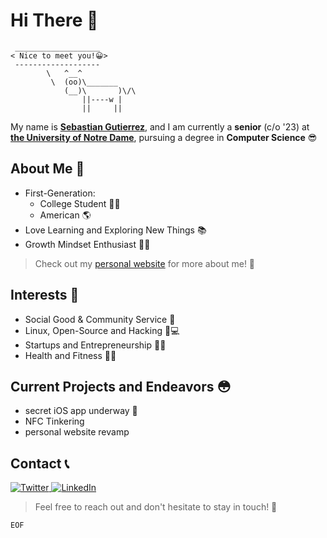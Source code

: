 # Hi There 👋
```
 ___________________
< Nice to meet you!😀>
 -------------------
        \   ^__^
         \  (oo)\_______
            (__)\       )\/\
                ||----w |
                ||     ||
```
My name is [**Sebastian Gutierrez**](https://www.linkedin.com/in/sgutier5/), and I am currently a **senior** (c/o '23) at [**the University of Notre Dame**](https://www.nd.edu/), pursuing a degree in **Computer Science** 😎

## About Me 🫣
* First-Generation: 
	* College Student 👨‍🎓
	*  American 🌎
* Love Learning and Exploring New Things 📚
* Growth Mindset Enthusiast 🐺😏
	
> Check out my [personal website](https://worldwideseb.me) for more about me! 👀


## Interests 🧠
* Social Good & Community Service 🤝
* Linux, Open-Source and Hacking 🐧💻
* Startups and Entrepreneurship 👨‍💼
* Health and Fitness 🏃‍♂️

## Current Projects and Endeavors 😳
* secret iOS app underway 🤫
* NFC Tinkering
* personal website revamp

## Contact 📞
<a href="https://twitter.com/sebmaster714">
    <img src="https://img.shields.io/badge/Twitter--_.svg?style=social&logo=Twitter" alt="Twitter">
  </a>
  
  <a href="https://www.linkedin.com/in/sgutier5/">
    <img src="https://img.shields.io/badge/LinkedIn--_.svg?style=social&logo=linkedin" alt="LinkedIn">
  </a>


> Feel free to reach out and don't hesitate to stay in touch! 🥳

``EOF``

